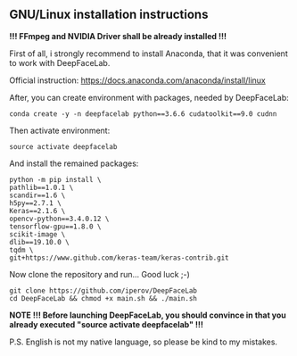 ## **GNU/Linux installation instructions**
**!!! FFmpeg and NVIDIA Driver shall be already installed !!!**

First of all, i strongly recommend to install Anaconda, that it was convenient to work with DeepFaceLab.

Official instruction: https://docs.anaconda.com/anaconda/install/linux

After, you can create environment with packages, needed by DeepFaceLab:
```
conda create -y -n deepfacelab python==3.6.6 cudatoolkit==9.0 cudnn
```
Then activate environment:
```
source activate deepfacelab
```
And install the remained packages:
```
python -m pip install \
pathlib==1.0.1 \
scandir==1.6 \
h5py==2.7.1 \
Keras==2.1.6 \
opencv-python==3.4.0.12 \
tensorflow-gpu==1.8.0 \
scikit-image \
dlib==19.10.0 \
tqdm \
git+https://www.github.com/keras-team/keras-contrib.git

```
Now clone the repository and run...  Good luck ;-)
```
git clone https://github.com/iperov/DeepFaceLab
cd DeepFaceLab && chmod +x main.sh && ./main.sh
```
**NOTE !!! Before launching DeepFaceLab, you should convince in that you already executed "source activate deepfacelab" !!!**

P.S. English is not my native language, so please be kind to my mistakes.
